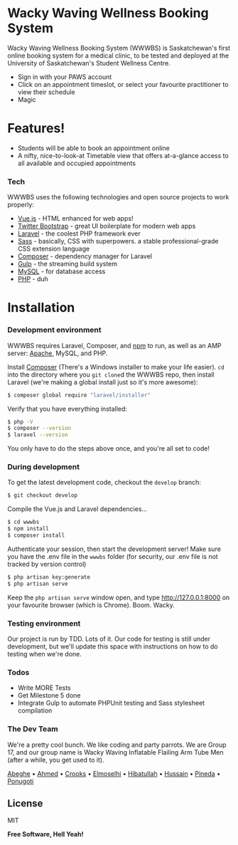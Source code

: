 # Wacky Waving Wellness Booking System


Wacky Waving Wellness Booking System (WWWBS) is Saskatchewan's first online booking system for a medical clinic, to be tested and deployed at the University of Saskatchewan's Student Wellness Centre. 

  - Sign in with your PAWS account
  - Click on an appointment timeslot, or select your favourite practitioner to view their schedule
  - Magic

# Features!

  - Students will be able to book an appointment online
  - A nifty, nice-to-look-at Timetable view that offers at-a-glance access to all available and occupied appointments


### Tech

WWWBS uses the following technologies and open source projects to work properly:

* [Vue.js] - HTML enhanced for web apps!
* [Twitter Bootstrap] - great UI boilerplate for modern web apps
* [Laravel] - the coolest PHP framework ever
* [Sass] - basically, CSS with superpowers. a stable professional-grade CSS extension language
* [Composer] - dependency manager for Laravel
* [Gulp] - the streaming build system
* [MySQL] - for database access
* [PHP] - duh

# Installation

### Development environment 
WWWBS requires Laravel, Composer, and [npm] to run, as well as an AMP server: [Apache], MySQL, and PHP.

Install [Composer](https://getcomposer.org/download/) (There's a Windows installer to make your life easier). `cd` into the directory where you `git clone`d the WWWBS repo, then install Laravel (we're making a global install just so it's more awesome):
```bash
$ composer global require "laravel/installer"
```
Verify that you have everything installed:
```bash
$ php -V
$ composer --version
$ laravel --version
```

You only have to do the steps above once, and you're all set to code!

### During development 
To get the latest development code, checkout the `develop` branch:
```bash
$ git checkout develop
``` 
Compile the Vue.js and Laravel dependencies...
```bash
$ cd wwwbs
$ npm install
$ composer install
```
Authenticate your session, then start the development server! Make sure you have the .env file in the `wwwbs` folder (for security, our .env file is not tracked by version control)
```bash
$ php artisan key:generate
$ php artisan serve
```

Keep the `php artisan serve` window open, and type http://127.0.0.1:8000 on your favourite browser (which is Chrome). Boom. Wacky.

### Testing environment

Our project is run by TDD. Lots of it. Our code for testing is still under development, but we'll update this space with instructions on how to do testing when we're done.

### Todos

 - Write MORE Tests
 - Get Milestone 5 done
 - Integrate Gulp to automate PHPUnit testing and Sass stylesheet compilation

### The Dev Team

We're a pretty cool bunch. We like coding and party parrots. We are Group 17, and our group name is Wacky Waving Inflatable Flailing Arm Tube Men (after a while, you get used to it).

[Abeghe] • [Ahmed] • [Crooks] • [Elmoselhi] • [Hibatullah] • [Hussain] • [Pineda] • [Ponugoti]


License
----

MIT

**Free Software, Hell Yeah!**

[//]: # (These are reference links used in the body of this note and get stripped out when the markdown processor does its job. There is no need to format nicely because it shouldn't be seen. Thanks SO - http://stackoverflow.com/questions/4823468/store-comments-in-markdown-syntax)


   [MySQL]: <https://www.mysql.com/>
   [Vue.js]: <https://vuejs.org/>
   [Twitter Bootstrap]: <http://getbootstrap.com/>
   [Laravel]: <https://laravel.com/>
   [Composer]: <https://getcomposer.org/download/>
   [PHP]: <http://www.php.net/>
   [Gulp]: <https://gulpjs.com/>
   [Sass]: <http://sass-lang.com/>
   [npm]: <https://www.npmjs.com/get-npm>
   [Apache]: <https://httpd.apache.org/download.cgi>

   [Abeghe]: <mailto:cta072@mail.usask.ca>
   [Ahmed]: <mailto:taa632@mail.usask.ca>
   [Crooks]: <mailto:bbc712@mail.usask.ca>
   [Elmoselhi]: <mailto:the644@mail.usask.ca>
   [Hussain]: <mailto:fah235@mail.usask.ca>
   [Hibatullah]: <mailto:hih050@mail.usask.ca>
   [Pineda]: <mailto:jay.p@usask.ca>
   [Ponugoti]: <mailto:vip670@mail.usask.ca>
